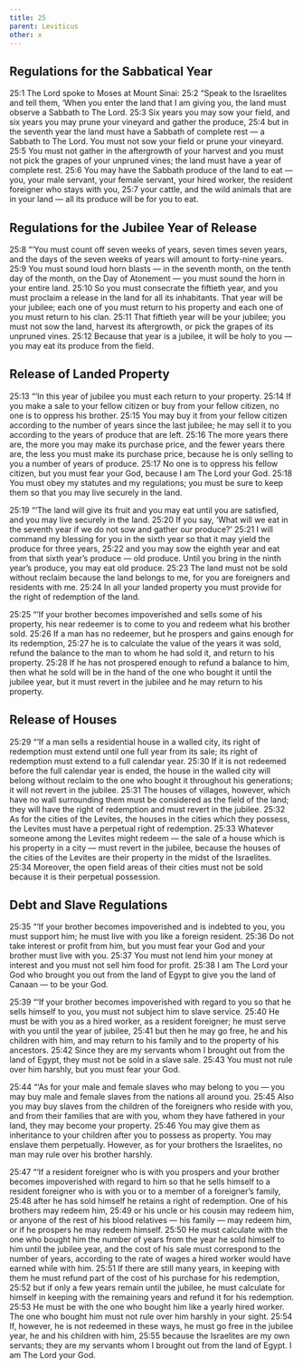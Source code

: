 ```yaml
---
title: 25
parent: Leviticus
other: x
---
```


## Regulations for the Sabbatical Year

<a name="25:1">25:1</a> The Lord spoke to Moses at Mount Sinai: <a name="25:2">25:2</a> “Speak to the Israelites and tell them, ‘When you enter the land that I am giving you, the land must observe a Sabbath to The Lord. <a name="25:3">25:3</a> Six years you may sow your field, and six years you may prune your vineyard and gather the produce, <a name="25:4">25:4</a> but in the seventh year the land must have a Sabbath of complete rest — a Sabbath to The Lord. You must not sow your field or prune your vineyard. <a name="25:5">25:5</a> You must not gather in the aftergrowth of your harvest and you must not pick the grapes of your unpruned vines; the land must have a year of complete rest. <a name="25:6">25:6</a> You may have the Sabbath produce of the land to eat — you, your male servant, your female servant, your hired worker, the resident foreigner who stays with you, <a name="25:7">25:7</a> your cattle, and the wild animals that are in your land — all its produce will be for you to eat.

## Regulations for the Jubilee Year of Release

<a name="25:8">25:8</a> “‘You must count off seven weeks of years, seven times seven years, and the days of the seven weeks of years will amount to forty-nine years. <a name="25:9">25:9</a> You must sound loud horn blasts — in the seventh month, on the tenth day of the month, on the Day of Atonement — you must sound the horn in your entire land. <a name="25:10">25:10</a> So you must consecrate the fiftieth year, and you must proclaim a release in the land for all its inhabitants. That year will be your jubilee; each one of you must return to his property and each one of you must return to his clan. <a name="25:11">25:11</a> That fiftieth year will be your jubilee; you must not sow the land, harvest its aftergrowth, or pick the grapes of its unpruned vines. <a name="25:12">25:12</a> Because that year is a jubilee, it will be holy to you — you may eat its produce from the field.

## Release of Landed Property

<a name="25:13">25:13</a> “‘In this year of jubilee you must each return to your property. <a name="25:14">25:14</a> If you make a sale to your fellow citizen or buy from your fellow citizen, no one is to oppress his brother. <a name="25:15">25:15</a> You may buy it from your fellow citizen according to the number of years since the last jubilee; he may sell it to you according to the years of produce that are left. <a name="25:16">25:16</a> The more years there are, the more you may make its purchase price, and the fewer years there are, the less you must make its purchase price, because he is only selling to you a number of years of produce. <a name="25:17">25:17</a> No one is to oppress his fellow citizen, but you must fear your God, because I am The Lord your God. <a name="25:18">25:18</a> You must obey my statutes and my regulations; you must be sure to keep them so that you may live securely in the land.

<a name="25:19">25:19</a> “‘The land will give its fruit and you may eat until you are satisfied, and you may live securely in the land. <a name="25:20">25:20</a> If you say, ‘What will we eat in the seventh year if we do not sow and gather our produce?’ <a name="25:21">25:21</a> I will command my blessing for you in the sixth year so that it may yield the produce for three years, <a name="25:22">25:22</a> and you may sow the eighth year and eat from that sixth year’s produce — old produce. Until you bring in the ninth year’s produce, you may eat old produce. <a name="25:23">25:23</a> The land must not be sold without reclaim because the land belongs to me, for you are foreigners and residents with me. <a name="25:24">25:24</a> In all your landed property you must provide for the right of redemption of the land.

<a name="25:25">25:25</a> “‘If your brother becomes impoverished and sells some of his property, his near redeemer is to come to you and redeem what his brother sold. <a name="25:26">25:26</a> If a man has no redeemer, but he prospers and gains enough for its redemption, <a name="25:27">25:27</a> he is to calculate the value of the years it was sold, refund the balance to the man to whom he had sold it, and return to his property. <a name="25:28">25:28</a> If he has not prospered enough to refund a balance to him, then what he sold will be in the hand of the one who bought it until the jubilee year, but it must revert in the jubilee and he may return to his property.

## Release of Houses

<a name="25:29">25:29</a> “‘If a man sells a residential house in a walled city, its right of redemption must extend until one full year from its sale; its right of redemption must extend to a full calendar year. <a name="25:30">25:30</a> If it is not redeemed before the full calendar year is ended, the house in the walled city will belong without reclaim to the one who bought it throughout his generations; it will not revert in the jubilee. <a name="25:31">25:31</a> The houses of villages, however, which have no wall surrounding them must be considered as the field of the land; they will have the right of redemption and must revert in the jubilee. <a name="25:32">25:32</a> As for the cities of the Levites, the houses in the cities which they possess, the Levites must have a perpetual right of redemption. <a name="25:33">25:33</a> Whatever someone among the Levites might redeem — the sale of a house which is his property in a city — must revert in the jubilee, because the houses of the cities of the Levites are their property in the midst of the Israelites. <a name="25:34">25:34</a> Moreover, the open field areas of their cities must not be sold because it is their perpetual possession.

## Debt and Slave Regulations

<a name="25:35">25:35</a> “‘If your brother becomes impoverished and is indebted to you, you must support him; he must live with you like a foreign resident. <a name="25:36">25:36</a> Do not take interest or profit from him, but you must fear your God and your brother must live with you. <a name="25:37">25:37</a> You must not lend him your money at interest and you must not sell him food for profit. <a name="25:38">25:38</a> I am The Lord your God who brought you out from the land of Egypt to give you the land of Canaan —   to be your God.

<a name="25:39">25:39</a> “‘If your brother becomes impoverished with regard to you so that he sells himself to you, you must not subject him to slave service. <a name="25:40">25:40</a> He must be with you as a hired worker, as a resident foreigner; he must serve with you until the year of jubilee, <a name="25:41">25:41</a> but then he may go free, he and his children with him, and may return to his family and to the property of his ancestors. <a name="25:42">25:42</a> Since they are my servants whom I brought out from the land of Egypt, they must not be sold in a slave sale. <a name="25:43">25:43</a> You must not rule over him harshly, but you must fear your God.

<a name="25:44">25:44</a> “‘As for your male and female slaves who may belong to you — you may buy male and female slaves from the nations all around you. <a name="25:45">25:45</a> Also you may buy slaves from the children of the foreigners who reside with you, and from their families that are with you, whom they have fathered in your land, they may become your property. <a name="25:46">25:46</a> You may give them as inheritance to your children after you to possess as property. You may enslave them perpetually. However, as for your brothers the Israelites, no man may rule over his brother harshly.

<a name="25:47">25:47</a> “‘If a resident foreigner who is with you prospers and your brother becomes impoverished with regard to him so that he sells himself to a resident foreigner who is with you or to a member of a foreigner’s family, <a name="25:48">25:48</a> after he has sold himself he retains a right of redemption. One of his brothers may redeem him, <a name="25:49">25:49</a> or his uncle or his cousin may redeem him, or anyone of the rest of his blood relatives — his family — may redeem him, or if he prospers he may redeem himself. <a name="25:50">25:50</a> He must calculate with the one who bought him the number of years from the year he sold himself to him until the jubilee year, and the cost of his sale must correspond to the number of years, according to the rate of wages a hired worker would have earned while with him. <a name="25:51">25:51</a> If there are still many years, in keeping with them he must refund part of the cost of his purchase for his redemption, <a name="25:52">25:52</a> but if only a few years remain until the jubilee, he must calculate for himself in keeping with the remaining years and refund it for his redemption. <a name="25:53">25:53</a> He must be with the one who bought him like a yearly hired worker. The one who bought him must not rule over him harshly in your sight. <a name="25:54">25:54</a> If, however, he is not redeemed in these ways, he must go free in the jubilee year, he and his children with him, <a name="25:55">25:55</a> because the Israelites are my own servants; they are my servants whom I brought out from the land of Egypt. I am The Lord your God.